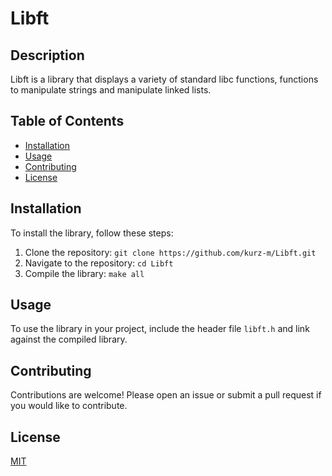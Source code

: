 # Libft

## Description
Libft is a library that displays a variety of standard libc functions, functions to manipulate strings and manipulate linked lists.

## Table of Contents
- [Installation](#installation)
- [Usage](#usage)
- [Contributing](#contributing)
- [License](#license)

## Installation
To install the library, follow these steps:
1. Clone the repository: `git clone https://github.com/kurz-m/Libft.git`
2. Navigate to the repository: `cd Libft`
3. Compile the library: `make all`

## Usage
To use the library in your project, include the header file `libft.h` and link against the compiled library.

## Contributing
Contributions are welcome! Please open an issue or submit a pull request if you would like to contribute.

## License
[MIT](https://choosealicense.com/licenses/mit/)